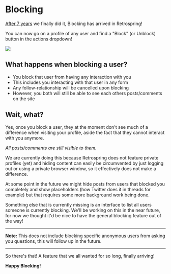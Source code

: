 # Blocking

[After 7 years](https://github.com/Retrospring/retrospring/issues/12) we finally did it, Blocking has arrived in Retrospring!

You can now go on a profile of any user and find a "Block" (or Unblock) button in the actions dropdown!

![](https://i.imgur.com/GxucCzK.png)

## What happens when blocking a user?

* You block that user from having any interaction with you
* This includes you interacting with that user in any form
* Any follow-relationship will be cancelled upon blocking
* However, you both will still be able to see each others posts/comments on the site

## Wait, what?

Yes, once you block a user, they at the moment don't see much of a difference when visiting your profile, aside the fact that they cannot interact with you anymore.

_All posts/comments are still visible to them._

We are currently doing this because Retrospring does not feature private profiles (yet) and hiding content can easily be circumvented by just logging out or using a private browser window, so it effectively does not make a difference.

At some point in the future we might hide posts from users that blocked you completely and show placeholders (how Twitter does it in threads for example) but that requires some more background work being done.

Something else that is currently missing is an interface to list all users someone is currently blocking. We'll be working on this in the near future, for now we thought it'd be nice to have the general blocking feature out of the way!

----

**Note:** This does not include blocking specific anonymous users from asking you questions, this will follow up in the future. 

----

So there's that! A feature that we all wanted for so long, finally arriving!

**Happy Blocking!**
